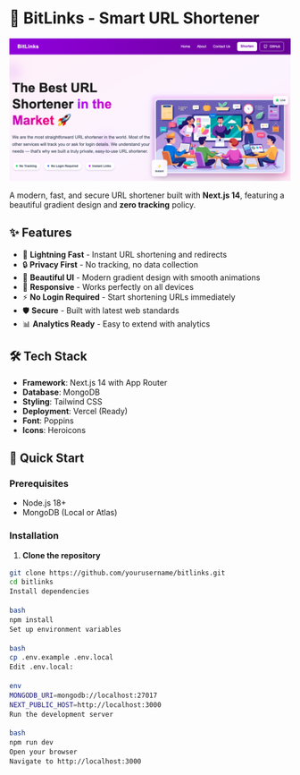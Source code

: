 # 🔗 BitLinks - Smart URL Shortener

![BitLinks Screenshot](/assets/ss1.png)

A modern, fast, and secure URL shortener built with **Next.js 14**, featuring a beautiful gradient design and **zero tracking** policy.

## ✨ Features

- 🚀 **Lightning Fast** - Instant URL shortening and redirects
- 🔒 **Privacy First** - No tracking, no data collection
- 🎨 **Beautiful UI** - Modern gradient design with smooth animations
- 📱 **Responsive** - Works perfectly on all devices
- ⚡ **No Login Required** - Start shortening URLs immediately
- 🛡️ **Secure** - Built with latest web standards
- 📊 **Analytics Ready** - Easy to extend with analytics

## 🛠️ Tech Stack

- **Framework**: Next.js 14 with App Router
- **Database**: MongoDB
- **Styling**: Tailwind CSS
- **Deployment**: Vercel (Ready)
- **Font**: Poppins
- **Icons**: Heroicons

## 🚀 Quick Start

### Prerequisites
- Node.js 18+ 
- MongoDB (Local or Atlas)

### Installation

1. **Clone the repository**
```bash
git clone https://github.com/yourusername/bitlinks.git
cd bitlinks
Install dependencies

bash
npm install
Set up environment variables

bash
cp .env.example .env.local
Edit .env.local:

env
MONGODB_URI=mongodb://localhost:27017
NEXT_PUBLIC_HOST=http://localhost:3000
Run the development server

bash
npm run dev
Open your browser
Navigate to http://localhost:3000
